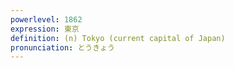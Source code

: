 ```yaml
---
powerlevel: 1862
expression: 東京
definition: (n) Tokyo (current capital of Japan)
pronunciation: とうきょう
---
```

